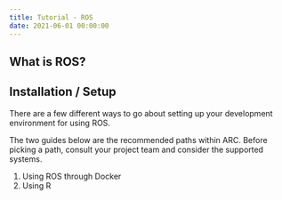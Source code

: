 ```yaml
---
title: Tutorial - ROS
date: 2021-06-01 00:00:00
---
```


## What is ROS?

## Installation / Setup

There are a few different ways to go about setting up your development environment for using ROS.

The two guides below are the recommended paths within ARC. Before picking a path, consult your project team and consider the supported systems.

1. Using ROS through Docker
2. Using R

